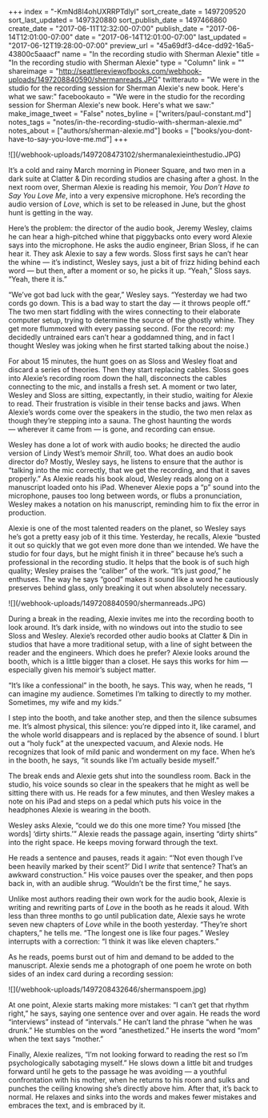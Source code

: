 +++
index = "-KmNd8I4ohUXRRPTdlyI"
sort_create_date = 1497209520
sort_last_updated = 1497320880
sort_publish_date = 1497466860
create_date = "2017-06-11T12:32:00-07:00"
publish_date = "2017-06-14T12:01:00-07:00"
date = "2017-06-14T12:01:00-07:00"
last_updated = "2017-06-12T19:28:00-07:00"
preview_url = "45a69df3-d4ce-dd92-16a5-43800c5aaacf"
name = "In the recording studio with Sherman Alexie"
title = "In the recording studio with Sherman Alexie"
type = "Column"
link = ""
shareimage = "http://seattlereviewofbooks.com/webhook-uploads/1497208840590/shermanreads.JPG"
twitterauto = "We were in the studio for the recording session for Sherman Alexie's new book. Here's what we saw:"
facebookauto = "We were in the studio for the recording session for Sherman Alexie's new book. Here's what we saw:"
make_image_tweet = "False"
notes_byline = ["writers/paul-constant.md"]
notes_tags = "notes/in-the-recording-studio-with-sherman-alexie.md"
notes_about = ["authors/sherman-alexie.md"]
books = ["books/you-dont-have-to-say-you-love-me.md"]
+++
<p class="image">![](/webhook-uploads/1497208473102/shermanalexieinthestudio.JPG)</p>

It’s a cold and rainy March morning in Pioneer Square, and two men in a dark suite at Clatter & Din recording studios are chasing after a ghost. In the next room over, Sherman Alexie is reading his memoir, *You Don’t Have to Say You Love Me*, into a very expensive microphone. He’s recording the audio version of *Love*, which is set to be released in June, but the ghost hunt is getting in the way.

Here’s the problem: the director of the audio book, Jeremy Wesley, claims he can hear a high-pitched whine that piggybacks onto every word Alexie says into the microphone. He asks the audio engineer, Brian Sloss, if he can hear it. They ask Alexie to say a few words. Sloss first says he can’t hear the whine — it’s indistinct, Wesley says, just a bit of frizz hiding behind each word — but then, after a moment or so, he picks it up. “Yeah,” Sloss says. “Yeah, there it is.”

“We’ve got bad luck with the gear,” Wesley says. “Yesterday we had two cords go down. This is a bad way to start the day — it throws people off.” The two men start fiddling with the wires connecting to their elaborate computer setup, trying to determine the source of the ghostly whine. They get more flummoxed with every passing second. (For the record: my decidedly untrained ears can’t hear a goddamned thing, and in fact I thought Wesley was joking when he first started talking about the noise.)

For about 15 minutes, the hunt goes on as Sloss and Wesley float and discard a series of theories. Then they start replacing cables. Sloss goes into Alexie’s recording room down the hall, disconnects the cables connecting to the mic, and installs a fresh set. A moment or two later, Wesley and Sloss are sitting, expectantly, in their studio, waiting for Alexie to read. Their frustration is visible in their tense backs and jaws. When Alexie’s words come over the speakers in the studio, the two men relax as though they’re stepping into a sauna. The ghost haunting the words — wherever it came from — is gone, and recording can ensue.

Wesley has done a lot of work with audio books; he directed the audio version of Lindy West’s memoir *Shrill*, too. What does an audio book director do? Mostly, Wesley says, he listens to ensure that the author is “talking into the mic correctly, that we get the recording, and that it saves properly.” As Alexie reads his book aloud, Wesley reads along on a manuscript loaded onto his iPad. Whenever Alexie pops a “p” sound into the microphone, pauses too long between words, or flubs a pronunciation, Wesley makes a notation on his manuscript, reminding him to fix the error in production.

Alexie is one of the most talented readers on the planet, so Wesley says he’s got a pretty easy job of it this time. Yesterday, he recalls, Alexie “busted it out so quickly that we got even more done than we intended. We have the studio for four days, but he might finish it in three” because he’s such a professional in the recording studio. It helps that the book is of such high quality; Wesley praises the “caliber” of the work. “It’s just *good*,” he enthuses. The way he says “good” makes it sound like a word he cautiously preserves behind glass, only breaking it out when absolutely necessary.

<p class="image">![](/webhook-uploads/1497208840590/shermanreads.JPG)</p>

During a break in the reading, Alexie invites me into the recording booth to look around. It’s dark inside, with no windows out into the studio to see Sloss and Wesley. Alexie’s recorded other audio books at Clatter & Din in studios that have a more traditional setup, with a line of sight between the reader and the engineers. Which does he prefer? Alexie looks around the booth, which is a little bigger than a closet. He says this works for him — especially given his memoir’s subject matter. 

“It’s like a confessional” in the booth, he says. This way, when he reads, “I can imagine my audience. Sometimes I’m talking to directly to my mother. Sometimes, my wife and my kids.”

I step into the booth, and take another step, and then the silence subsumes me. It’s almost physical, this silence: you’re dipped into it, like caramel, and the whole world disappears and is replaced by the absence of sound. I blurt out a “holy fuck” at the unexpected vacuum, and Alexie nods. He recognizes that look of mild panic and wonderment on my face. When he’s in the booth, he says, “it sounds like I’m actually beside myself.”

The break ends and Alexie gets shut into the soundless room. Back in the studio, his voice sounds so clear in the speakers that he might as well be sitting there with us. He reads for a few minutes, and then Wesley makes a note on his iPad and steps on a pedal which puts his voice in the headphones Alexie is wearing in the booth.

Wesley asks Alexie, “could we do this one more time? You missed  [the words] ‘dirty shirts.’” Alexie reads the passage again, inserting “dirty shirts” into the right space. He keeps moving forward through the text. 

He reads a sentence and pauses, reads it again: “’Not even though I’ve been heavily marked by their scent?’ Did I *write* that sentence? That’s an awkward construction.” His voice pauses over the speaker, and then pops back in, with an audible shrug. “Wouldn’t be the first time,” he says.

Unlike most authors reading their own work for the audio book, Alexie is writing and rewriting parts of *Love* in the booth as he reads it aloud. With less than three months to go until publication date, Alexie says he wrote seven new chapters of *Love* while in the booth yesterday. “They’re short chapters,” he tells me. “The longest one is like four pages.” Wesley interrupts with a correction: “I think it was like eleven chapters.”

As he reads, poems burst out of him and demand to be added to the manuscript. Alexie sends me a photograph of one poem he wrote on both sides of an index card during a recording session: 

<p class="image">![](/webhook-uploads/1497208432646/shermanspoem.jpg)</p>

At one point, Alexie starts making more mistakes: “I can’t get that rhythm right,” he says, saying one sentence over and over again. He reads the word “interviews” instead of “intervals.” He can’t land the phrase “when he was drunk.” He stumbles on the word “anesthetized.” He inserts the word “mom” when the text says “mother.”

Finally, Alexie realizes, “I’m not looking forward to reading the rest so I’m psychologically sabotaging myself.” He slows down a little bit and trudges forward until he gets to the passage he was avoiding — a youthful confrontation with his mother, when he returns to his room and sulks and punches the ceiling knowing she’s directly above him. After that, it’s back to normal. He relaxes and sinks into the words and makes fewer mistakes and embraces the text, and is embraced by it.
